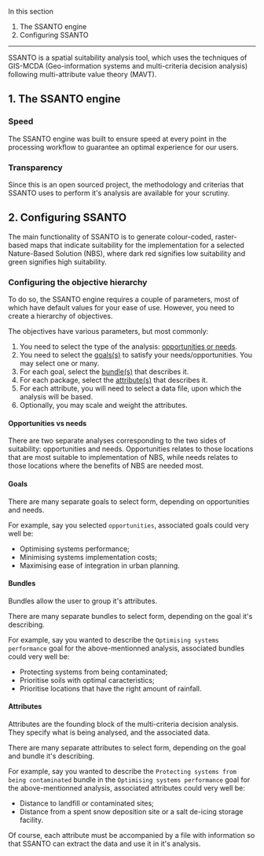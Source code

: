 In this section

1. The SSANTO engine
2. Configuring SSANTO

---

SSANTO is a spatial suitability analysis tool, which uses the techniques of GIS-MCDA (Geo-information systems and multi-criteria decision analysis) following multi-attribute value theory (MAVT).

## 1. The SSANTO engine

### Speed

The SSANTO engine was built to ensure speed at every point in the processing workflow to guarantee an optimal experience for our users.

### Transparency

Since this is an open sourced project, the methodology and criterias that SSANTO uses to perform it's analysis are available for your scrutiny.

## 2. Configuring SSANTO

The main functionality of SSANTO is to generate colour-coded, raster-based maps that indicate suitability for the implementation for a selected Nature-Based Solution (NBS), where dark red signifies low suitability and green signifies high suitability.

### Configuring the objective hierarchy

To do so, the SSANTO engine requires a couple of parameters, most of which have default values for your ease of use. However, you need to create a hierarchy of objectives.

The objectives have various parameters, but most commonly:

1. You need to select the type of the analysis: [opportunities or needs](#opportunities-vs-needs).
2. You need to select the [goals(s)](#goals) to satisfy your needs/opportunities. You may select one or many.
3. For each goal, select the [bundle(s)](#bundles) that describes it.
4. For each package, select the [attribute(s)](#attributes) that describes it.
5. For each attribute, you will need to select a data file, upon which the analysis will be based.
6. Optionally, you may scale and weight the attributes.

#### Opportunities vs needs

There are two separate analyses corresponding to the two sides of suitability: opportunities and needs. Opportunities relates to those locations that are most suitable to implementation of NBS, while needs relates to those locations where the benefits of NBS are needed most.

#### Goals

There are many separate goals to select form, depending on opportunities and needs.

For example, say you selected `opportunities`, associated goals could very well be:

- Optimising systems performance;
- Minimising systems implementation costs;
- Maximising ease of integration in urban planning.

#### Bundles

Bundles allow the user to group it's attributes.

There are many separate bundles to select form, depending on the goal it's describing.

For example, say you wanted to describe the `Optimising systems performance` goal for the above-mentionned analysis, associated bundles could very well be:

- Protecting systems from being contaminated;
- Prioritise soils with optimal caracteristics;
- Prioritise locations that have the right amount of rainfall.

#### Attributes

Attributes are the founding block of the multi-criteria decision analysis. They specify what is being analysed, and the associated data.

There are many separate attributes to select form, depending on the goal and bundle it's describing.

For example, say you wanted to describe the `Protecting systems from being contaminated` bundle in the `Optimising systems performance` goal for the above-mentionned analysis, associated attributes could very well be:

- Distance to landfill or contaminated sites;
- Distance from a spent snow deposition site or a salt de-icing storage facility.

Of course, each attribute must be accompanied by a file with information so that SSANTO can extract the data and use it in it's analysis.

